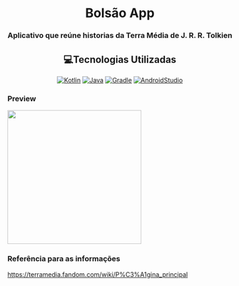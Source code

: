 <h1 align="center">Bolsão App</h1>
<h3 align="center"> Aplicativo que reúne historias da Terra Média de J. R. R. Tolkien </h3>
<!-- 
<p align="center">
 <img src="softwarelab.png" width="520" alt="SoftwareLab Logo" /> -->


<h2 align="center">💻Tecnologias Utilizadas </h2>
<p align="center">
 <a href="https://kotlinlang.org/docs/releases.html#release-details"><img alt="Kotlin" src="https://img.shields.io/badge/Kotlin-1.6-orange.svg"/></a>
  <a href="https://www.java.com/pt-BR/"><img alt="Java" src="https://img.shields.io/badge/Java-11-orange.svg"/></a>
<a href="https://gradle.org/"><img alt="Gradle" src="https://img.shields.io/badge/Gradle-7.0.2-brightgreen.svg"/></a>
<a href="https://developer.android.com/studio"><img alt="AndroidStudio" src="https://img.shields.io/badge/AndroidStudio-blue.svg"/></a>
</p>

### Preview
<img src= "https://user-images.githubusercontent.com/58193125/145288541-0b4e5997-9da2-4110-ab4d-a12044e98861.gif" heigth="800" width = "300">

### Referência para as informações
https://terramedia.fandom.com/wiki/P%C3%A1gina_principal 

